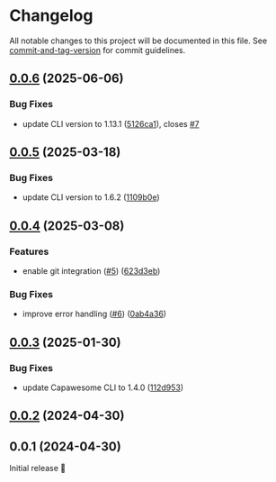 # Changelog

All notable changes to this project will be documented in this file. See [commit-and-tag-version](https://github.com/absolute-version/commit-and-tag-version) for commit guidelines.

## [0.0.6](https://github.com/capawesome-team/cloud-live-update-action/compare/v0.0.5...v0.0.6) (2025-06-06)


### Bug Fixes

* update CLI version to 1.13.1 ([5126ca1](https://github.com/capawesome-team/cloud-live-update-action/commit/5126ca17b49a90eafc344d227d7d8dd113f7dd7d)), closes [#7](https://github.com/capawesome-team/cloud-live-update-action/issues/7)

## [0.0.5](https://github.com/capawesome-team/cloud-live-update-action/compare/v0.0.4...v0.0.5) (2025-03-18)


### Bug Fixes

* update CLI version to 1.6.2 ([1109b0e](https://github.com/capawesome-team/cloud-live-update-action/commit/1109b0e8837546a5d3bed45b07415cad7ac45cbf))

## [0.0.4](https://github.com/capawesome-team/cloud-live-update-action/compare/v0.0.3...v0.0.4) (2025-03-08)


### Features

* enable git integration ([#5](https://github.com/capawesome-team/cloud-live-update-action/issues/5)) ([623d3eb](https://github.com/capawesome-team/cloud-live-update-action/commit/623d3eb0265c04bccdb500c58070adca8127f7f6))


### Bug Fixes

* improve error handling ([#6](https://github.com/capawesome-team/cloud-live-update-action/issues/6)) ([0ab4a36](https://github.com/capawesome-team/cloud-live-update-action/commit/0ab4a36f6e10f8dbf218abe7b6fd08ce458a30cc))

## [0.0.3](https://github.com/capawesome-team/cloud-live-update-action/compare/v0.0.2...v0.0.3) (2025-01-30)


### Bug Fixes

* update Capawesome CLI to 1.4.0 ([112d953](https://github.com/capawesome-team/cloud-live-update-action/commit/112d953e71ca2e9ad1ee173c8850893d074add3d))

## [0.0.2](https://github.com/capawesome-team/cloud-live-update-action/compare/v0.0.1...v0.0.2) (2024-04-30)

## 0.0.1 (2024-04-30)

Initial release 🎉

